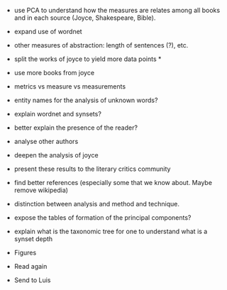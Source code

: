 * use PCA to understand how the measures are relates among all books
and in each source (Joyce, Shakespeare, Bible).
* expand use of wordnet
* other measures of abstraction:
length of sentences (?), etc.
* split the works of joyce to yield more data points *
* use more books from joyce
* metrics vs measure vs measurements
* entity names for the analysis of unknown words?
* explain wordnet and synsets?
* better explain the presence of the reader?
* analyse other authors
* deepen the analysis of joyce
* present these results to the literary critics community
* find better references (especially some that we know about. Maybe
  remove wikipedia)
* distinction between analysis and method and technique.
* expose the tables of formation of the principal components?
* explain what is the taxonomic tree for one to understand what is a
  synset depth


* Figures
* Read again
* Send to Luis



